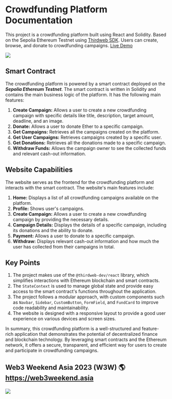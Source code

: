# Crowdfunding Platform Documentation

This project is a crowdfunding platform built using React and Solidity. Based on the Sepolia Ethereum Testnet using [Thirdweb SDK](https://thirdweb.com). Users can create, browse, and donate to crowdfunding campaigns.
[Live Demo](https://w3w-crowdfunding-dapp.vercel.app)

<img src="https://i.ibb.co/WszkkqJ/Opera-Snapshot-2023-05-09-115151-w3w-crowdfunding-dapp-vercel-app.png"/>

## Smart Contract

The crowdfunding platform is powered by a smart contract deployed on the _**Sepolia Ethereum Testnet**_. The smart contract is written in Solidity and contains the main business logic of the platform. It has the following main features:

1. **Create Campaign:** Allows a user to create a new crowdfunding campaign with specific details like title, description, target amount, deadline, and an image.
2. **Donate:** Allows a user to donate Ether to a specific campaign.
3. **Get Campaigns:** Retrieves all the campaigns created on the platform.
4. **Get User Campaigns:** Retrieves campaigns created by a specific user.
5. **Get Donations:** Retrieves all the donations made to a specific campaign.
6. **Withdraw Funds:** Allows the campaign owner to see the collected funds and relevant cash-out information.

## Website Capabilities

The website serves as the frontend for the crowdfunding platform and interacts with the smart contract. The website's main features include:

1. **Home:** Displays a list of all crowdfunding campaigns available on the platform.
2. **Profile:** Shows user's campaigns.
3. **Create Campaign:** Allows a user to create a new crowdfunding campaign by providing the necessary details.
4. **Campaign Details:** Displays the details of a specific campaign, including its donations and the ability to donate.
5. **Payment:** Allows a user to donate to a specific campaign.
6. **Withdraw:** Displays relevant cash-out information and how much the user has collected from their campaigns in total.

## Key Points

1. The project makes use of the `@thirdweb-dev/react` library, which simplifies interactions with Ethereum blockchain and smart contracts.
2. The `StateContext` is used to manage global state and provide easy access to the smart contract's functions throughout the application.
3. The project follows a modular approach, with custom components such as `Navbar`, `Sidebar`, `CustomButton`, `FormField`, and `FundCard` to improve code readability and maintainability.
4. The website is designed with a responsive layout to provide a good user experience on various devices and screen sizes.

In summary, this crowdfunding platform is a well-structured and feature-rich application that demonstrates the potential of decentralized finance and blockchain technology. By leveraging smart contracts and the Ethereum network, it offers a secure, transparent, and efficient way for users to create and participate in crowdfunding campaigns.

## <p align="left">Web3 Weekend Asia 2023 (W3W) 🌎 https://web3weekend.asia

<img src="https://i.postimg.cc/wjSnHP8P/Whats-App-Image-2023-04-27-at-12-34-46.jpg"/>
